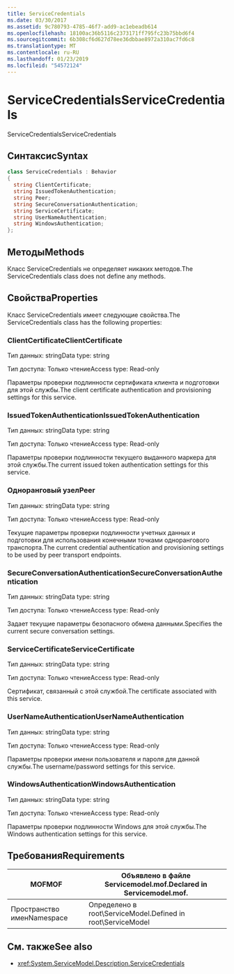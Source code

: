 ```yaml
---
title: ServiceCredentials
ms.date: 03/30/2017
ms.assetid: 9c780793-4785-46f7-add9-ac1ebeadb614
ms.openlocfilehash: 18100ac36b5116c2373171ff795fc23b75bbd6f4
ms.sourcegitcommit: 6b308cf6d627d78ee36dbbae8972a310ac7fd6c8
ms.translationtype: MT
ms.contentlocale: ru-RU
ms.lasthandoff: 01/23/2019
ms.locfileid: "54572124"
---
```

# <a name="servicecredentials"></a><span data-ttu-id="c8ad3-102">ServiceCredentials</span><span class="sxs-lookup"><span data-stu-id="c8ad3-102">ServiceCredentials</span></span>
<span data-ttu-id="c8ad3-103">ServiceCredentials</span><span class="sxs-lookup"><span data-stu-id="c8ad3-103">ServiceCredentials</span></span>  
  
## <a name="syntax"></a><span data-ttu-id="c8ad3-104">Синтаксис</span><span class="sxs-lookup"><span data-stu-id="c8ad3-104">Syntax</span></span>  
  
```csharp
class ServiceCredentials : Behavior  
{  
  string ClientCertificate;  
  string IssuedTokenAuthentication;  
  string Peer;  
  string SecureConversationAuthentication;  
  string ServiceCertificate;  
  string UserNameAuthentication;  
  string WindowsAuthentication;  
};  
```  
  
## <a name="methods"></a><span data-ttu-id="c8ad3-105">Методы</span><span class="sxs-lookup"><span data-stu-id="c8ad3-105">Methods</span></span>  
 <span data-ttu-id="c8ad3-106">Класс ServiceCredentials не определяет никаких методов.</span><span class="sxs-lookup"><span data-stu-id="c8ad3-106">The ServiceCredentials class does not define any methods.</span></span>  
  
## <a name="properties"></a><span data-ttu-id="c8ad3-107">Свойства</span><span class="sxs-lookup"><span data-stu-id="c8ad3-107">Properties</span></span>  
 <span data-ttu-id="c8ad3-108">Класс ServiceCredentials имеет следующие свойства.</span><span class="sxs-lookup"><span data-stu-id="c8ad3-108">The ServiceCredentials class has the following properties:</span></span>  
  
### <a name="clientcertificate"></a><span data-ttu-id="c8ad3-109">ClientCertificate</span><span class="sxs-lookup"><span data-stu-id="c8ad3-109">ClientCertificate</span></span>  
 <span data-ttu-id="c8ad3-110">Тип данных: string</span><span class="sxs-lookup"><span data-stu-id="c8ad3-110">Data type: string</span></span>  
  
 <span data-ttu-id="c8ad3-111">Тип доступа: Только чтение</span><span class="sxs-lookup"><span data-stu-id="c8ad3-111">Access type: Read-only</span></span>  
  
 <span data-ttu-id="c8ad3-112">Параметры проверки подлинности сертификата клиента и подготовки для этой службы.</span><span class="sxs-lookup"><span data-stu-id="c8ad3-112">The client certificate authentication and provisioning settings for this service.</span></span>  
  
### <a name="issuedtokenauthentication"></a><span data-ttu-id="c8ad3-113">IssuedTokenAuthentication</span><span class="sxs-lookup"><span data-stu-id="c8ad3-113">IssuedTokenAuthentication</span></span>  
 <span data-ttu-id="c8ad3-114">Тип данных: string</span><span class="sxs-lookup"><span data-stu-id="c8ad3-114">Data type: string</span></span>  
  
 <span data-ttu-id="c8ad3-115">Тип доступа: Только чтение</span><span class="sxs-lookup"><span data-stu-id="c8ad3-115">Access type: Read-only</span></span>  
  
 <span data-ttu-id="c8ad3-116">Параметры проверки подлинности текущего выданного маркера для этой службы.</span><span class="sxs-lookup"><span data-stu-id="c8ad3-116">The current issued token authentication settings for this service.</span></span>  
  
### <a name="peer"></a><span data-ttu-id="c8ad3-117">Одноранговый узел</span><span class="sxs-lookup"><span data-stu-id="c8ad3-117">Peer</span></span>  
 <span data-ttu-id="c8ad3-118">Тип данных: string</span><span class="sxs-lookup"><span data-stu-id="c8ad3-118">Data type: string</span></span>  
  
 <span data-ttu-id="c8ad3-119">Тип доступа: Только чтение</span><span class="sxs-lookup"><span data-stu-id="c8ad3-119">Access type: Read-only</span></span>  
  
 <span data-ttu-id="c8ad3-120">Текущие параметры проверки подлинности учетных данных и подготовки для использования конечными точками однорангового транспорта.</span><span class="sxs-lookup"><span data-stu-id="c8ad3-120">The current credential authentication and provisioning settings to be used by peer transport endpoints.</span></span>  
  
### <a name="secureconversationauthentication"></a><span data-ttu-id="c8ad3-121">SecureConversationAuthentication</span><span class="sxs-lookup"><span data-stu-id="c8ad3-121">SecureConversationAuthentication</span></span>  
 <span data-ttu-id="c8ad3-122">Тип данных: string</span><span class="sxs-lookup"><span data-stu-id="c8ad3-122">Data type: string</span></span>  
  
 <span data-ttu-id="c8ad3-123">Тип доступа: Только чтение</span><span class="sxs-lookup"><span data-stu-id="c8ad3-123">Access type: Read-only</span></span>  
  
 <span data-ttu-id="c8ad3-124">Задает текущие параметры безопасного обмена данными.</span><span class="sxs-lookup"><span data-stu-id="c8ad3-124">Specifies the current secure conversation settings.</span></span>  
  
### <a name="servicecertificate"></a><span data-ttu-id="c8ad3-125">ServiceCertificate</span><span class="sxs-lookup"><span data-stu-id="c8ad3-125">ServiceCertificate</span></span>  
 <span data-ttu-id="c8ad3-126">Тип данных: string</span><span class="sxs-lookup"><span data-stu-id="c8ad3-126">Data type: string</span></span>  
  
 <span data-ttu-id="c8ad3-127">Тип доступа: Только чтение</span><span class="sxs-lookup"><span data-stu-id="c8ad3-127">Access type: Read-only</span></span>  
  
 <span data-ttu-id="c8ad3-128">Сертификат, связанный с этой службой.</span><span class="sxs-lookup"><span data-stu-id="c8ad3-128">The certificate associated with this service.</span></span>  
  
### <a name="usernameauthentication"></a><span data-ttu-id="c8ad3-129">UserNameAuthentication</span><span class="sxs-lookup"><span data-stu-id="c8ad3-129">UserNameAuthentication</span></span>  
 <span data-ttu-id="c8ad3-130">Тип данных: string</span><span class="sxs-lookup"><span data-stu-id="c8ad3-130">Data type: string</span></span>  
  
 <span data-ttu-id="c8ad3-131">Тип доступа: Только чтение</span><span class="sxs-lookup"><span data-stu-id="c8ad3-131">Access type: Read-only</span></span>  
  
 <span data-ttu-id="c8ad3-132">Параметры проверки имени пользователя и пароля для данной службы.</span><span class="sxs-lookup"><span data-stu-id="c8ad3-132">The username/password settings for this service.</span></span>  
  
### <a name="windowsauthentication"></a><span data-ttu-id="c8ad3-133">WindowsAuthentication</span><span class="sxs-lookup"><span data-stu-id="c8ad3-133">WindowsAuthentication</span></span>  
 <span data-ttu-id="c8ad3-134">Тип данных: string</span><span class="sxs-lookup"><span data-stu-id="c8ad3-134">Data type: string</span></span>  
  
 <span data-ttu-id="c8ad3-135">Тип доступа: Только чтение</span><span class="sxs-lookup"><span data-stu-id="c8ad3-135">Access type: Read-only</span></span>  
  
 <span data-ttu-id="c8ad3-136">Параметры проверки подлинности Windows для этой службы.</span><span class="sxs-lookup"><span data-stu-id="c8ad3-136">The Windows authentication settings for this service.</span></span>  
  
## <a name="requirements"></a><span data-ttu-id="c8ad3-137">Требования</span><span class="sxs-lookup"><span data-stu-id="c8ad3-137">Requirements</span></span>  
  
|<span data-ttu-id="c8ad3-138">MOF</span><span class="sxs-lookup"><span data-stu-id="c8ad3-138">MOF</span></span>|<span data-ttu-id="c8ad3-139">Объявлено в файле Servicemodel.mof.</span><span class="sxs-lookup"><span data-stu-id="c8ad3-139">Declared in Servicemodel.mof.</span></span>|  
|---------|-----------------------------------|  
|<span data-ttu-id="c8ad3-140">Пространство имен</span><span class="sxs-lookup"><span data-stu-id="c8ad3-140">Namespace</span></span>|<span data-ttu-id="c8ad3-141">Определено в root\ServiceModel.</span><span class="sxs-lookup"><span data-stu-id="c8ad3-141">Defined in root\ServiceModel</span></span>|  
  
## <a name="see-also"></a><span data-ttu-id="c8ad3-142">См. также</span><span class="sxs-lookup"><span data-stu-id="c8ad3-142">See also</span></span>
- <xref:System.ServiceModel.Description.ServiceCredentials>
